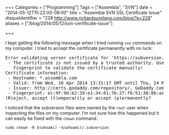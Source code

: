 +++
Categories = ["Programming"]
Tags = ["Assembla", "SVN"]
date = "2014-05-12T15:22:00-08:00"
title = "Assembla SVN SSL Certificate Issue"
disqusIdentifier = "228 http://www.richardsumilang.com/blog/?p=228"
aliases = ["/blog/2014/05/12/svn-certificate-issue"]

+++

I kept getting the following message when I tried running `svn` commands on my
computer. I tried to accept the certificate permanently with no luck:

<pre>Error validating server certificate for 'https://subversion.assembla.com:443':
 - The certificate is not issued by a trusted authority. Use the
   fingerprint to validate the certificate manually!
Certificate information:
 - Hostname: *.assembla.com
 - Valid: from Wed, 16 Apr 2014 13:31:17 GMT until Thu, 24 Mar 2016 19:30:40 GMT
 - Issuer: http://certs.godaddy.com/repository/, GoDaddy.com, Inc., Scottsdale, Arizona, US
 - Fingerprint: ec:9f:9d:b2:39:e1:34:81:7b:27:f6:51:30:8b:ac:41:5b:62:09:19
(R)eject, accept (t)emporarily or accept (p)ermanently?
</pre>

<!--more-->

I noticed that the subversion files were owned by the `root` user when
inspecting the files on my computer. I'm not sure how this happened but it can
easily be fixed with the `chown` command.

<pre><code class="language-bash" title="Fix SVN permissions">sudo chown -R $(whoami) ~$(whoami)/.subversion</code></pre>
